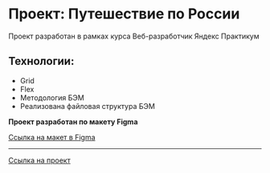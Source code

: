 # Проект: Путешествие по России

Проект разработан в рамках курса Веб-разработчик Яндекс Практикум

## Технологии:

- Grid
- Flex
- Методология БЭМ
- Реализована файловая структура БЭМ

**Проект разработан по макету Figma**

[Ссылка на макет в Figma](https://www.figma.com/file/5S2WSbEFL6awjVWJ0NWL8Q/Sprint-3_-Russia-_-desktop-mobile?node-id=28503%3A0)

---

[Ссылка на проект](https://alekseyusynin.github.io/russian-travel/)
